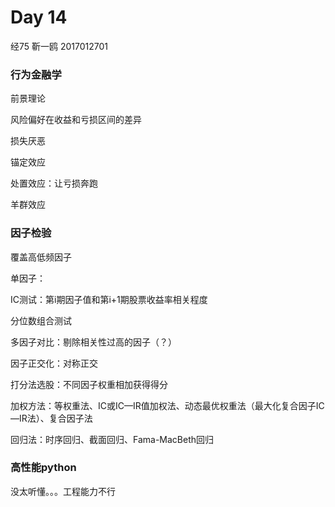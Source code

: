 # Day 14

经75 靳一鸥 2017012701

### 行为金融学

前景理论

风险偏好在收益和亏损区间的差异

损失厌恶

锚定效应

处置效应：让亏损奔跑

羊群效应

### 因子检验

覆盖高低频因子

单因子：

IC测试：第i期因子值和第i+1期股票收益率相关程度

分位数组合测试

多因子对比：剔除相关性过高的因子（？）

因子正交化：对称正交

打分法选股：不同因子权重相加获得得分

​	加权方法：等权重法、IC或IC—IR值加权法、动态最优权重法（最大化复合因子IC—IR法）、复合因子法

回归法：时序回归、截面回归、Fama-MacBeth回归

### 高性能python

没太听懂。。。工程能力不行